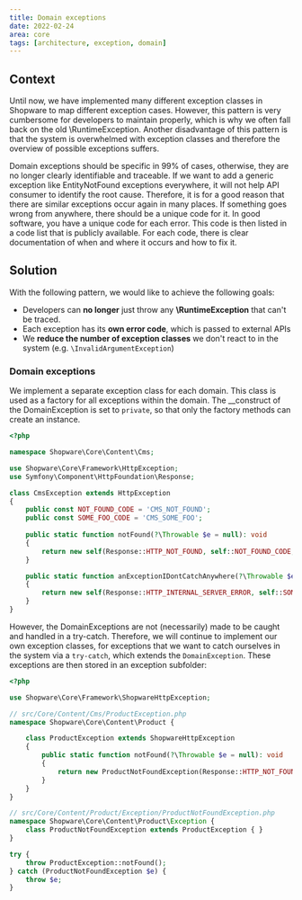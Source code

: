 ```yaml
---
title: Domain exceptions
date: 2022-02-24
area: core
tags: [architecture, exception, domain]
---
```


## Context

Until now, we have implemented many different exception classes in Shopware to map different exception cases. 
However, this pattern is very cumbersome for developers to maintain properly, which is why we often fall back on the old \RuntimeException. 
Another disadvantage of this pattern is that the system is overwhelmed with exception classes and therefore the overview of possible exceptions suffers.

Domain exceptions should be specific in 99% of cases, otherwise, they are no longer clearly identifiable and traceable. If we want to add a generic exception like EntityNotFound exceptions everywhere, it will not help API consumer to identify the root cause.
Therefore, it is for a good reason that there are similar exceptions occur again in many places. If something goes wrong from anywhere, there should be a unique code for it.
In good software, you have a unique code for each error. This code is then listed in a code list that is publicly available. 
For each code, there is clear documentation of when and where it occurs and how to fix it.

## Solution
With the following pattern, we would like to achieve the following goals:
- Developers can **no longer** just throw any **\RuntimeException** that can't be traced.
- Each exception has its **own error code**, which is passed to external APIs
- We **reduce the number of exception classes** we don't react to in the system (e.g. `\InvalidArgumentException`)

### Domain exceptions
We implement a separate exception class for each domain. This class is used as a factory for all exceptions within the domain.
The __construct of the DomainException is set to `private`, so that only the factory methods can create an instance.

```php
<?php

namespace Shopware\Core\Content\Cms;

use Shopware\Core\Framework\HttpException;
use Symfony\Component\HttpFoundation\Response;

class CmsException extends HttpException
{
    public const NOT_FOUND_CODE = 'CMS_NOT_FOUND';
    public const SOME_FOO_CODE = 'CMS_SOME_FOO';
    
    public static function notFound(?\Throwable $e = null): void
    {
        return new self(Response::HTTP_NOT_FOUND, self::NOT_FOUND_CODE, 'Cms page not found', [], $e);
    }

    public static function anExceptionIDontCatchAnywhere(?\Throwable $e = null) 
    {
        return new self(Response::HTTP_INTERNAL_SERVER_ERROR, self::SOME_FOO_CODE, 'Some foo', [], $e);
    }
}
```

However, the DomainExceptions are not (necessarily) made to be caught and handled in a try-catch. Therefore, we will continue to implement our own exception classes, for exceptions that we want to catch ourselves in the system via a `try-catch`, which extends the `DomainException`. These exceptions are then stored in an exception subfolder:

```php
<?php

use Shopware\Core\Framework\ShopwareHttpException;

// src/Core/Content/Cms/ProductException.php
namespace Shopware\Core\Content\Product {

    class ProductException extends ShopwareHttpException
    {
        public static function notFound(?\Throwable $e = null): void
        {
            return new ProductNotFoundException(Response::HTTP_NOT_FOUND, self::NOT_FOUND_CODE, 'Product page not found', [], $e);
        }
    }
}

// src/Core/Content/Product/Exception/ProductNotFoundException.php
namespace Shopware\Core\Content\Product\Exception {
    class ProductNotFoundException extends ProductException { }
}

try {
    throw ProductException::notFound();
} catch (ProductNotFoundException $e) {
    throw $e;
}
```
